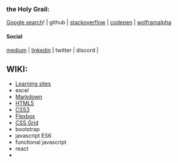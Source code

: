 ### the Holy Grail:

[Google search]([www.GOOGLE.com)! | github | [stackoverflow](https://stackoverflow.com) | [codepen](https://codepen.io/) | [wolframalpha](https://www.wolframalpha.com/)

#### Social

[medium](https://medium.com/) | [linkedin](https://ro.linkedin.com/) | twitter | discord | 

## WIKI:

* [Learning sites](https://github.com/cnedelcu/testing1234/wiki/learning-sites)
* excel
* [Markdown](https://github.com/cnedelcu/testing1234/wiki/Markdown)
* [HTML5](https://github.com/cnedelcu/testing1234/wiki/HTML5)
* [CSS3](https://github.com/cnedelcu/testing1234/wiki/CSS3)
* [Flexbox](https://github.com/cnedelcu/testing1234/wiki/Flexbox)
* [CSS Grid](https://github.com/cnedelcu/testing1234/wiki/CSS-Grid)
* bootstrap
* javascript ES6
* functional javascript
* react
* 
